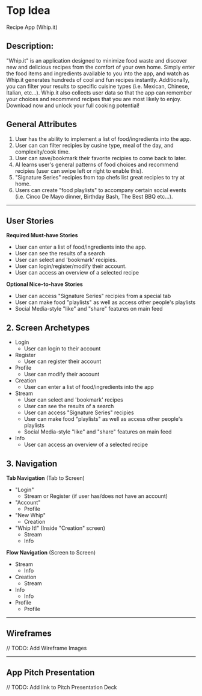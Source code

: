 # Top Idea
Recipe App (Whip.it)

## Description:
"Whip.it" is an application designed to minimize food waste and discover new and delicious recipes from the comfort of your own home. Simply enter the food items and ingredients available to you into the app, and watch as Whip.it generates hundreds of cool and fun recipes instantly. Additionally, you can filter your results to specific cuisine types (i.e. Mexican, Chinese, Italian, etc...). Whip.it also collects user data so that the app can remember your choices and recommend recipes that you are most likely to enjoy. 
Download now and unlock your full cooking potential!

## General Attributes
1. User has the ability to implement a list of food/ingredients into the app.
2. User can can filter recipies by cusine type, meal of the day, and complexity/cook time. 
3. User can save/bookmark their favorite recipies to come back to later. 
4. AI learns user's general patterns of food choices and recommend recipies (user can swipe left or right to enable this).
5. "Signature Series" recipies from top chefs list great recipies to try at home.
6. Users can create "food playlists" to accompany certain social events (i.e. Cinco De Mayo dinner, Birthday Bash, The Best BBQ etc...).

---

## User Stories
**Required Must-have Stories**

 * User can enter a list of food/ingredients into the app.
 * User can see the results of a search
 * User can select and 'bookmark' recipies.
 * User can login/register/modify their account.
 * User can access an overview of a selected recipe
 

**Optional Nice-to-have Stories**

 * User can access "Signature Series" recipies from a special tab
 * User can make food "playlists" as well as access other people's playlists
 * Social Media-style "like" and "share" features on main feed
 
 ## 2. Screen Archetypes

 * Login
   * User can login to their account
 * Register
   * User can register their account
* Profile
    * User can modify their account
* Creation
    * User can enter a list of food/ingredients into the app
* Stream
    * User can select and 'bookmark' recipes
    * User can see the results of a search
    * User can access "Signature Series" recipies
    * User can make food "playlists" as well as access other people's playlists
    * Social Media-style "like" and "share" features on main feed
* Info
    * User can access an overview of a selected recipe


## 3. Navigation

**Tab Navigation** (Tab to Screen)

 * "Login" 
     * Stream or Register (if user has/does not have an account)
 * "Account"
     * Profile
 * "New Whip"
     * Creation
 * "Whip It!" (Inside "Creation" screen)
     * Stream
     * Info
 

**Flow Navigation** (Screen to Screen)

 * Stream
   * Info
 * Creation
   * Stream
* Info
    * Info
* Profile
    * Profile
 

---

## Wireframes

// TODO: Add Wireframe Images

---

## App Pitch Presentation

// TODO: Add link to Pitch Presentation Deck
